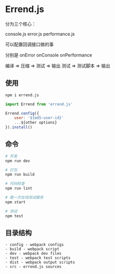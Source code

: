 # Errend.js 

分为三个核心：

console.js
error.js
performance.js

可以配置回调接口做的事

分别是
onError
onConsole
onPerformance

编译 => 压缩 => 测试 => 输出
测试 => 测试脚本 => 输出
## 使用

```bash
npm i errend.js
```

```javascript
import Errend from 'errend.js'

Errend.config({
    user: '${md5-user-id}'
    ...${other options}
}).install()
```

## 命令

```bash
# 开发
npm run dev

# 打包
npm run build

# 代码检查
npm run lint

# 跑一次在线测试服务
npm start

# 测试
npm test

```

## 目录结构

```
- config - webpack configs
- build - webpack script
- dev - webpack dev files
- test - webpack test scripts
- dist - webpack output scripts
- src - errend.js sources
```